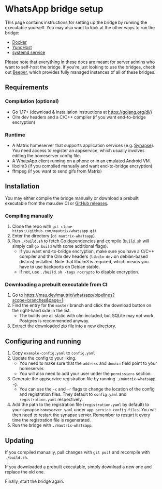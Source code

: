 # WhatsApp bridge setup
This page contains instructions for setting up the bridge by running the
executable yourself. You may also want to look at the other ways to run
the bridge:

* [Docker](./docker.md)
* [YunoHost](https://github.com/YunoHost-Apps/mautrix_whatsapp_ynh)
* [systemd service](./systemd.md)

Please note that everything in these docs are meant for server admins who want
to self-host the bridge. If you're just looking to use the bridges, check out
[Beeper], which provides fully managed instances of all of these bridges.

[Beeper]: https://www.beeper.com/

## Requirements
### Compilation (optional)
* Go 1.17+ (download & installation instructions at <https://golang.org/dl/>)
* Olm dev headers and a C/C++ compiler (if you want end-to-bridge encryption)

### Runtime
* A Matrix homeserver that supports application services (e.g. [Synapse](https://github.com/matrix-org/synapse)).
  You need access to register an appservice, which usually involves editing the homeserver config file.
* A WhatsApp client running on a phone or in an emulated Android VM.
* libolm3 (if you compiled manually and want end-to-bridge encryption)
* ffmpeg (if you want to send gifs from Matrix)

## Installation
You may either compile the bridge manually or download a prebuilt executable
from the mau.dev CI or [GitHub releases](https://github.com/mautrix/whatsapp/releases).

### Compiling manually
1. Clone the repo with `git clone https://github.com/mautrix/whatsapp.git`
2. Enter the directory (`cd mautrix-whatsapp`)
3. Run `./build.sh` to fetch Go dependencies and compile
   ([`build.sh`] will simply call `go build` with some additional flags).
   * If you want end-to-bridge encryption, make sure you have a C/C++ compiler
     and the Olm dev headers (`libolm-dev` on debian-based distros) installed.
     Note that libolm3 is required, which means you have to use backports on
     Debian stable.
   * If not, use `./build.sh -tags nocrypto` to disable encryption.

[`build.sh`]: https://github.com/mautrix/whatsapp/blob/master/build.sh

### Downloading a prebuilt executable from CI
1. Go to <https://mau.dev/mautrix/whatsapp/pipelines?scope=branches&page=1>
2. Find the entry for the `master` branch and click the download button on the
   right-hand side in the list.
   * The builds are all static with olm included, but SQLite may not work.
     Postgres is recommended anyway.
3. Extract the downloaded zip file into a new directory.

## Configuring and running
1. Copy `example-config.yaml` to `config.yaml`
2. Update the config to your liking.
   * You need to make sure that the `address` and `domain` field point to your
     homeserver.
   * You will also need to add your user under the `permissions` section.
3. Generate the appservice registration file by running `./mautrix-whatsapp -g`.
   * You can use the `-c` and `-r` flags to change the location of the config
     and registration files. They default to `config.yaml` and
     `registration.yaml` respectively.
4. Add the path to the registration file (`registration.yaml` by default) to
   your synapse `homeserver.yaml` under `app_service_config_files`. You will
   then need to restart the synapse server. Remember to restart it every time
   the registration file is regenerated.
5. Run the bridge with `./mautrix-whatsapp`.

## Updating
If you compiled manually, pull changes with `git pull` and recompile with
`./build.sh`.

If you downloaded a prebuilt executable, simply download a new one and replace
the old one.

Finally, start the bridge again.

